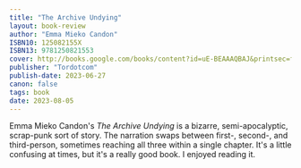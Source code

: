 ```yaml
---
title: "The Archive Undying"
layout: book-review
author: "Emma Mieko Candon"
ISBN10: 125082155X
ISBN13: 9781250821553
cover: http://books.google.com/books/content?id=uE-BEAAAQBAJ&printsec=frontcover&img=1&zoom=1&edge=curl&source=gbs_api
publisher: "Tordotcom"
publish-date: 2023-06-27
canon: false
tags: book
date: 2023-08-05
---
```


Emma Mieko Candon's *The Archive Undying* is a bizarre, semi-apocalyptic, scrap-punk sort of story.
The narration swaps between first-, second-, and third-person, sometimes reaching all three within a single chapter.
It's a little confusing at times, but it's a really good book. I enjoyed reading it.

